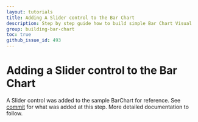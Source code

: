 ```yaml
---
layout: tutorials
title: Adding A Slider control to the Bar Chart
description: Step by step guide how to build simple Bar Chart Visual
group: building-bar-chart
toc: true
github_issue_id: 493
---
```


# Adding a Slider control to the Bar Chart
A Slider control was added to the sample BarChart for reference.
See [commit](https://github.com/Microsoft/PowerBI-visuals-sampleBarChart/commit/e2e0bc5888d9a3ca305a7a7af5046068645c8b30 ) for what was added at this step.
More detailed documentation to follow.